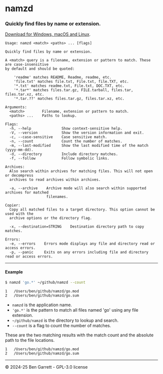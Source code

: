 # namzd

### Quickly find files by name or extension.

[Download for Windows, macOS and Linux](https://github.com/bengarrett/namzd/releases).

```
Usage: namzd <match> <paths> ... [flags]

Quickly find files by name or extension.

A <match> query is a filename, extension or pattern to match. These are case-insensitive
by default and should be quoted:

    'readme' matches README, Readme, readme, etc.
    'file.txt' matches file.txt, File.txt, file.TXT, etc.
    '*.txt' matches readme.txt, File.txt, DOC.TXT, etc.
    '*.tar*' matches files.tar.gz, FILE.tarball, files.tar, files.tar.xz, etc.
    '*.tar.??' matches files.tar.gz, files.tar.xz, etc.

Arguments:
  <match>        Filename, extension or pattern to match.
  <paths> ...    Paths to lookup.

Flags:
  -h, --help              Show context-sensitive help.
  -V, --version           Show the version information and exit.
  -c, --case-sensitive    Case sensitive match.
  -n, --count             Count the number of matches.
  -m, --last-modified     Show the last modified time of the match (yyyy-mm-dd).
  -d, --directory         Include directory matches.
  -f, --follow            Follow symbolic links.

Archives:
  Also search within archives for matching files. This will not open or decompress
  archives to read archives within archives.

  -a, --archive    Archive mode will also search within supported archives for matched
                   filenames.

Copier:
  Copy all matched files to a target directory. This option cannot be used with the
  archive options or the directory flag.

  -x, --destination=STRING    Destination directory path to copy matches.

Errors:
  -e, --errors    Errors mode displays any file and directory read or access errors.
  -p, --panic     Exits on any errors including file and directory read or access errors.
```

---

#### Example

```sh
$ namzd 'go.*' ~/github/namzd --count

1	/Users/ben/github/namzd/go.mod
2	/Users/ben/github/namzd/go.sum
```

- `namzd` is the application name.
- `'go.*'` is the pattern to match all files named 'go' using any file extension.
- `~/github/namzd` is the directory to lookup and search.
- `--count` is a flag to count the number of matches.

These are the two matching results with the match count and the absolute path to the file locations.

```
1	/Users/ben/github/namzd/go.mod
2	/Users/ben/github/namzd/go.sum
```

---

© 2024-25 Ben Garrett - GPL-3.0 license
